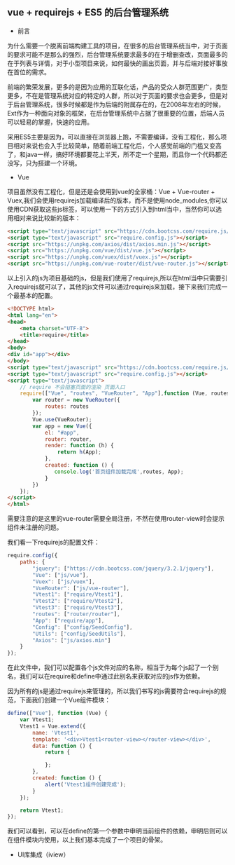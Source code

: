 ## vue + requirejs + ES5 的后台管理系统

- 前言

为什么需要一个脱离前端构建工具的项目，在很多的后台管理系统当中，对于页面的要求可能不是那么的强烈，后台管理系统要求最多的在于增删查改，页面最多的在于列表与详情，对于小型项目来说，如何最快的画出页面，并与后端对接好事放在首位的需求。

前端的繁荣发展，更多的是因为应用的互联化话，产品的受众人群范围更广，类型更多，不在是管理系统对应的特定的人群，所以对于页面的要求也会更多，但是对于后台管理系统，很多时候都是作为后端的附属存在的，在2008年左右的时候，Ext作为一种面向对象的框架，在后台管理系统中占据了很重要的位置，后端人员可以轻易的掌握，快速的应用。

采用ES5主要是因为，可以直接在浏览器上跑，不需要编译，没有工程化，那么项目相对来说也会入手比较简单，随着前端工程化后，个人感觉前端的门槛又变高了，和java一样，搞好环境都要花上半天，所不定一个星期，而且你一个代码都还没写，只为搭建一个环境。

- Vue

项目虽然没有工程化，但是还是会使用到vue的全家桶：Vue + Vue-router + Vuex,我们会使用requirejs加载编译后的版本，而不是使用node_modules,你可以使用CDN获取这些js标签，可以使用一下的方式引入到html当中，当然你可以选用相对来说比较新的版本：

````html
<script type="text/javascript" src="https://cdn.bootcss.com/require.js/2.3.5/require.min.js"></script>
<script type="text/javascript" src="require.config.js"></script>
<script src="https://unpkg.com/axios/dist/axios.min.js"></script>
<script src="https://unpkg.com/vue/dist/vue.js"></script>
<script src="https://unpkg.com/vuex/dist/vuex.js"></script>
<script src="https://unpkg.com/vue-router/dist/vue-router.js"></script>
````

以上引入的js为项目基础的js，但是我们使用了requirejs,所以在html当中只需要引入requirejs就可以了，其他的js文件可以通过requirejs来加载，接下来我们完成一个最基本的配置。

````html
<!DOCTYPE html>
<html lang="en">
<head>
    <meta charset="UTF-8">
    <title>require</title>
</head>
<body>
<div id="app"></div>
</body>
<script type="text/javascript" src="https://cdn.bootcss.com/require.js/2.3.5/require.min.js"></script>
<script type="text/javascript" src="require.config.js"></script>
<script type="text/javascript">
    // require 不会阻塞页面的渲染 页面入口
    require(["Vue", "routes", "VueRouter", "App"],function (Vue, routes, VueRouter, App) {
    	var router = new VueRouter({
            routes: routes
        });
    	Vue.use(VueRouter);
    	var app = new Vue({
            el: "#app",
            router: router,
            render: function (h) {
                return h(App);
            },
            created: function () {
               console.log('首页组件加载完成',routes, App);
            }
        })
    });
</script>
</html>
````

需要注意的是这里的vue-router需要全局注册，不然在使用router-view时会提示组件未注册的问题。

我们看一下requirejs的配置文件：

````javascript
require.config({
	paths: {
		"jquery": ["https://cdn.bootcss.com/jquery/3.2.1/jquery"],
		"Vue": ["js/vue"],
		"Vuex": ["js/vuex"],
		"VueRouter": ["js/vue-router"],
		"Vtest1": ["require/Vtest1"],
		"Vtest2": ["require/Vtest2"],
		"Vtest3": ["require/Vtest3"],
		"routes": ["router/router"],
		"App": ["require/app"],
		"Config": ["config/SeedConfig"],
		"Utils": ["config/SeedUtils"],
		"Axios": ["js/axios.min"]
	}
});
````

在此文件中，我们可以配置各个js文件对应的名称，相当于为每个js起了一个别名，我们可以在require和define中通过此别名来获取对应的js作为依赖。

因为所有的js是通过requirejs来管理的，所以我们书写的js需要符合requirejs的规范，下面我们创建一个Vue组件模块：

````javascript
define(["Vue"], function (Vue) {
	var Vtest1;
	Vtest1 = Vue.extend({
		name: 'Vtest1',
		template: '<div>Vtest1<router-view></router-view></div>',
		data: function () {
			return {

			};
		},
		created: function () {
			alert('Vtest1组件创建完成');
		}
	});

	return Vtest1;
});
````

我们可以看到，可以在define的第一个参数中申明当前组件的依赖，申明后则可以在组件模块内使用，以上我们基本完成了一个项目的骨架。

- UI库集成（iview）





